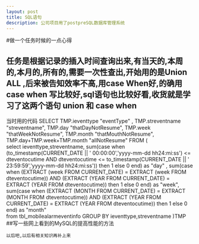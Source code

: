 ```yaml
---
layout: post
title: SQL语句
description: 公司项目用了postpreSQL数据库管理系统
---
```


#做一个任务时候的一点心得
## 任务是根据记录的插入时间查询出来,有当天的,本周的,本月的,所有的,需要一次性查出,开始用的是Union ALL ,后来被告知效率不高,用case When好,的确用case when 写比较好,sql语句也比较好看,收货就是学习了这两个语句 union 和 case when

当时用的代码
			SELECT 
				TMP.ieventtype  "eventType" ,
												TMP.streventname "streventname",
												TMP.day  "thatDayNotResume",
																TMP.week "thatWeekNotResume",
																						TMP.month "thatMouthNotResume",
																						TMP.day+TMP.week+TMP.month "allNotResume"																									FROM (	
																																	select ieventtype,streventname,
																																	sum(case when (to_timestamp(CURRENT_DATE || ' 00:00:00','yyyy-mm-dd hh24:mi:ss') <= dteventocutime 
																																											  AND dteventocutime <= to_timestamp(CURRENT_DATE || ' 23:59:59','yyyy-mm-dd hh24:mi:ss')) then 1 else 0 end) as "day" ,
																																													  					sum(case when (EXTRACT (week FROM CURRENT_DATE) = EXTRACT (week FROM dteventocutime))
																																																							AND (EXTRACT (YEAR FROM CURRENT_DATE) = EXTRACT (YEAR FROM dteventocutime)) then 1 else 0 end) as "week",
																																																													sum(case when (EXTRACT (MONTH FROM CURRENT_DATE) = EXTRACT (MONTH FROM dteventocutime))
																																																																AND (EXTRACT (YEAR FROM CURRENT_DATE) = EXTRACT (YEAR FROM dteventocutime)) then 1 else 0 end) as "month"  
																																	from tbl_mobilealarmeventinfo
																																																																						GROUP BY ieventtype,streventname																																																																																								)TMP
##写一些网上看到的MySQL的提高性能的方法
~~~ 嗨呀,忘了,微博上找不到那个连接了....
以后吧,以后有相关知识再补上来
